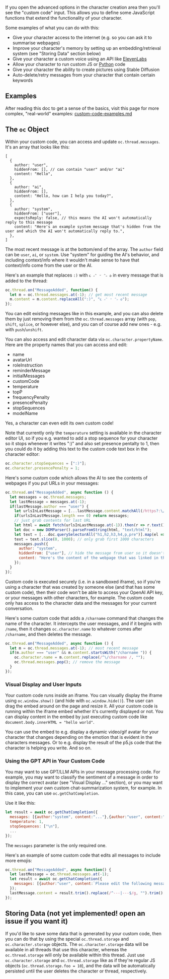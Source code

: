If you open the advanced options in the character creation area then you'll see the "custom code" input. This allows you to define some JavaScript functions that extend the functionality of your character.

Some examples of what you can do with this:

 * Give your character access to the internet (e.g. so you can ask it to summarise webpages)
 * Improve your character's memory by setting up an embedding/retrieval system (see "Storing Data" section below) 
 * Give your character a custom voice using an API like [ElevenLabs](https://api.elevenlabs.io/docs)
 * Allow your character to run custom JS or [Python](https://github.com/pyodide/pyodide/) code
 * Give your character the ability to create pictures using Stable Diffusion
 * Auto-delete/retry messages from your character that contain certain keywords


## Examples

After reading this doc to get a sense of the basics, visit this page for more complex, "real-world" examples: [custom-code-examples.md](https://github.com/josephrocca/OpenCharacters/blob/main/docs/custom-code-examples.md)

## The `oc` Object

Within your custom code, you can access and update `oc.thread.messages`. It's an array that looks like this:
```json5
[
  {
    author: "user",
    hiddenFrom: [], // can contain "user" and/or "ai"
    content: "Hello",
  },
  {
    author: "ai",
    hiddenFrom: [],
    content: "Hello, how can I help you today?",
  },
  {
    author: "system",
    hiddenFrom: ["user"],
    expectsReply: false, // this means the AI won't automatically reply to this message
    content: "Here's an example system message that's hidden from the user and which the AI won't automatically reply to.",
  },
]
```
The most recent message is at the bottom/end of the array. The `author` field can be `user`, `ai`, or `system`. Use "system" for guiding the AI's behavior, and including context/info where it wouldn't make sense to have that context/info come from the user or the AI.

Here's an example that replaces `:)` with `૮ ˶ᵔ ᵕ ᵔ˶ ა` in every message that is added to the thread:
```js
oc.thread.on("MessageAdded", function() {
  let m = oc.thread.messages.at(-1); // get most recent message
  m.content = m.content.replaceAll(":)", "૮ ˶ᵔ ᵕ ᵔ˶ ა");
});
```
You can edit existing messages like in this example, and you can also delete them by just removing them from the `oc.thread.messages` array (with `pop`, `shift`, `splice`, or however else), and you can of course add new ones - e.g. with `push`/`unshift`.

You can also access and edit character data via `oc.character.propertyName`. Here are the property names that you can access and edit:

 * name
 * avatarUrl
 * roleInstruction
 * reminderMessage
 * initialMessages
 * customCode
 * temperature
 * topP
 * frequencyPenalty
 * presencePenalty
 * stopSequences
 * modelName

Yes, a character can even edit its own custom code!

Note that currently only the `temperature` setting is available in the character editor UI, so if you e.g. wanted to add a stop sequence for your character so it stops whenever it writes ":)" and also set presence pentalty to 1, then you could do it by adding this text to the custom code text box in the character editor:
```js
oc.character.stopSequences = [":)"];
oc.character.presencePenalty = 1;
```

Here's some custom code which allows the AI to see the contents of webpages if you put URLs in your messages:

```js
oc.thread.on("MessageAdded", async function () {
  let messages = oc.thread.messages;
  let lastMessage = messages.at(-1);
  if(lastMessage.author === "user") {
    let urlsInLastMessage = [...lastMessage.content.matchAll(/https?:\/\/(www\.)?[-a-zA-Z0-9@:%._\+~#=]{1,256}\.[a-zA-Z0-9()]{1,6}\b([-a-zA-Z0-9()@:%_\+.~#?&//=]*)/g)].map(m => m[0]);
    if(urlsInLastMessage.length === 0) return messages;
    // just grab contents for last URL
    let html = await fetch(urlsInLastMessage.at(-1)).then(r => r.text());
    let doc = new DOMParser().parseFromString(html, "text/html");
    let text = [...doc.querySelectorAll("h1,h2,h3,h4,p,pre")].map(el => el.textContent).join("\n");
    text = text.slice(0, 1000); // only grab first 1000 characters
    messages.push({
      author: "system",
      hiddenFrom: ["user"], // hide the message from user so it doesn't get in the way of the conversation
      content: "Here's the content of the webpage that was linked in the previous message: \n\n"+text,
    });
  }
});
```

Custom code is executed securely (i.e. in a sandboxed iframe), so if you're using a character that was created by someone else (and that has some custom code), then their code won't be able to access your OpenAI API key, or your messages with other characters, for example. The custom code only has access to the character data and the messages for your current conversation.

Here's some custom code that adds a `/charname` command that changes the name of the character. It intercepts the user messages, and if it begins with `/name`, then it changes `oc.character.name` to whatever comes after `/charname`, and then deletes the message.
```js
oc.thread.on("MessageAdded", async function () {
  let m = oc.thread.messages.at(-1); // most recent message
  if(m.author === "user" && m.content.startsWith("/charname ")) {
    oc.character.name = m.content.replace(/^\/charname /, "");
    oc.thread.messages.pop(); // remove the message
  }
});
```

### Visual Display and User Inputs

Your custom code runs inside an iframe. You can visually display the iframe using `oc.window.show()` (and hide with `oc.window.hide()`). The user can drag the embed around on the page and resize it. All your custom code is running within the iframe embed whether it's currently displayed or not. You can display content in the embed by just executing custom code like `document.body.innerHTML = "hello world"`.

You can use the embed to e.g. display a dynamic video/gif avatar for your character that changes depending on the emotion that is evident in the characters messages. Or to e.g. display the result of the p5.js code that the character is helping you write. And so on.

### Using the GPT API in Your Custom Code

You may want to use GPT/LLM APIs in your message processing code. For example, you may want to classify the sentiment of a message in order to display the correct avatar (see "Visual Display ..." section), or you may want to implement your own custom chat-summarization system, for example. In this case, you can use `oc.getChatCompletion`.

Use it like this:
```js
let result = await oc.getChatCompletion({
  messages: [{author:"system", content:"..."},{author:"user", content:"..."}, {author:"ai", content:"..."}, ...],
  temperature: 1,
  stopSequences: ["\n"],
  ...
});
```
The `messages` parameter is the only required one.

Here's an example of some custom code that edits all messages to include more emojis:

```js
oc.thread.on("MessageAdded", async function() {
  let lastMessage = oc.thread.messages.at(-1);
  let result = await oc.getChatCompletion({
    messages: [{author:"user", content:`Please edit the following message to have more emojis:\n\n---\n${lastMessage.content}\n---\n\nReply with only the above message (the content between ---), but with more (relevant) emojis.`}],
  });
  lastMessage.content = result.trim().replace(/^---|---$/g, "").trim();
});
```

## Storing Data (not yet implemented! open an issue if you want it)

If you'd like to save some data that is generated by your custom code, then you can do that by using the special `oc.thread.storage` and `oc.character.storage` objects. The `oc.character.storage` data will be available in all threads that use this character, whereas the `oc.thread.storage` will only be available within this thread. Just use `oc.character.storage` and `oc.thread.storage` like as if they're regular JS objects (`oc.thread.storage.foo = 10`), and the data will be automatically persisted until the user deletes the character or thread, respectively.
